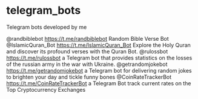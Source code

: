 # telegram_bots
Telegram bots developed by me

 @randbiblebot https://t.me/randbiblebot Random Bible Verse Bot
 @IslamicQuran_Bot https://t.me/IslamicQuran_Bot Explore the Holy Quran and discover its profound verses with the Quran Bot.
 @rulossbot https://t.me/rulossbot a Telegram bot that provides statistics on the losses of the russian army in the war with Ukraine.
 @getrandomjokebot https://t.me/getrandomjokebot a Telegram bot for delivering random jokes to brighten your day and tickle funny bones
 @CoinRateTrackerBot https://t.me/CoinRateTrackerBot a Telegram Bot track current rates on the Top Cryptocurrency Exchanges
